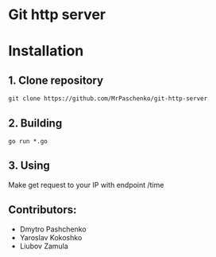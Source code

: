 # Git http server

# Installation
## 1. Clone repository
`git clone https://github.com/MrPaschenko/git-http-server`
## 2.  Building
`go run *.go`
## 3.  Using
Make get request to your IP with endpoint /time
## Contributors:
- Dmytro Pashchenko
- Yaroslav Kokoshko
- Liubov Zamula